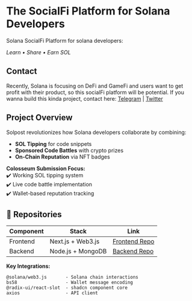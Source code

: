 # **The SocialFi Platform for Solana Developers**

Solana SocialFi Platform for solana developers: 

*Learn • Share • Earn SOL*

## Contact

Recently, Solana is focusing on DeFi and GameFi and users want to get profit with their product, so this socialFi platform will be potential.
If you wanna build this kinda project, contact here: [Telegram](https://t.me/shiny0103) | [Twitter](https://x.com/0xTan1319)

## Project Overview

Solpost revolutionizes how Solana developers collaborate by combining:
- **SOL Tipping** for code snippets
- **Sponsored Code Battles** with crypto prizes
- **On-Chain Reputation** via NFT badges

**Colosseum Submission Focus:**  
✔️ Working SOL tipping system  
✔️ Live code battle implementation  
✔️ Wallet-based reputation tracking

## 🔗 Repositories
| Component | Stack | Link |
|-----------|-------|------|
| Frontend  | Next.js + Web3.js | [Frontend Repo](https://github.com/L9T-Development/socialfi-fe) |
| Backend   | Node.js + MongoDB | [Backend Repo](https://github.com/L9T-Development/socialfi-be) |


**Key Integrations:**
```text
@solana/web3.js       - Solana chain interactions
bs58                  - Wallet message encoding
@radix-ui/react-slot  - shadcn component core
axios                 - API client
